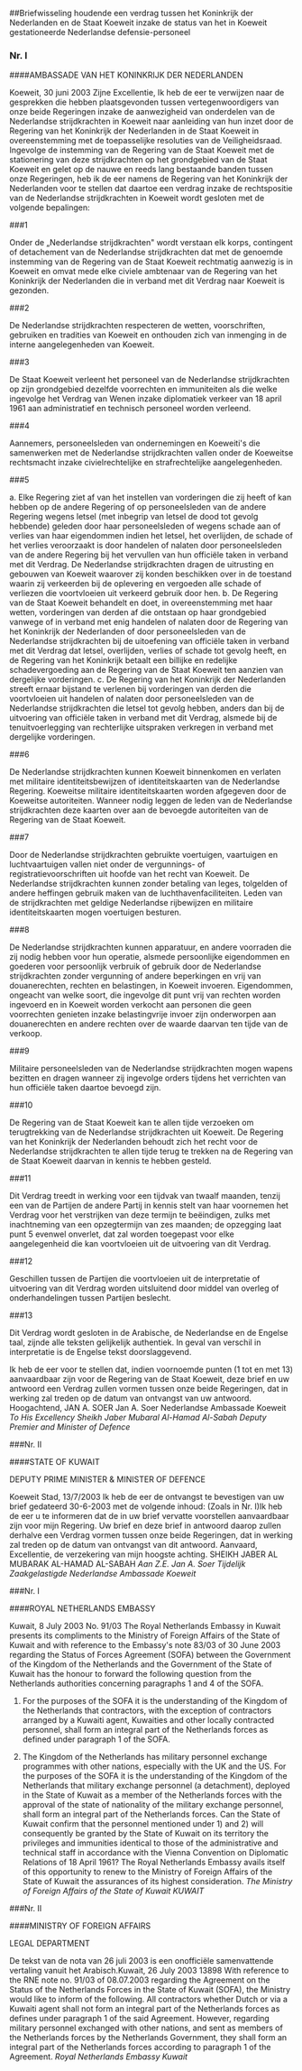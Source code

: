 <meta http-equiv='Content-Type' content='text/html; charset=utf-8' />

##Briefwisseling houdende een verdrag tussen het Koninkrijk der Nederlanden en de Staat Koeweit inzake de status van het in Koeweit gestationeerde Nederlandse defensie-personeel

### Nr. I  

####AMBASSADE VAN HET KONINKRIJK DER NEDERLANDEN

Koeweit, 30 juni 2003  Zijne Excellentie, Ik heb de eer te verwijzen naar de gesprekken die hebben plaatsgevonden tussen vertegenwoordigers van onze beide Regeringen inzake de aanwezigheid van onderdelen van de Nederlandse strijdkrachten in Koeweit naar aanleiding van hun inzet door de Regering van het Koninkrijk der Nederlanden in de Staat Koeweit in overeenstemming met de toepasselijke resoluties van de Veiligheidsraad. Ingevolge de instemming van de Regering van de Staat Koeweit met de stationering van deze strijdkrachten op het grondgebied van de Staat Koeweit en gelet op de nauwe en reeds lang bestaande banden tussen onze Regeringen, heb ik de eer namens de Regering van het Koninkrijk der Nederlanden voor te stellen dat daartoe een verdrag inzake de rechtspositie van de Nederlandse strijdkrachten in Koeweit wordt gesloten met de volgende bepalingen:

###1 

Onder de „Nederlandse strijdkrachten" wordt verstaan elk korps, contingent of detachement van de Nederlandse strijdkrachten dat met de genoemde instemming van de Regering van de Staat Koeweit rechtmatig aanwezig is in Koeweit en omvat mede elke civiele ambtenaar van de Regering van het Koninkrijk der Nederlanden die in verband met dit Verdrag naar Koeweit is gezonden.

###2 

De Nederlandse strijdkrachten respecteren de wetten, voorschriften, gebruiken en tradities van Koeweit en onthouden zich van inmenging in de interne aangelegenheden van Koeweit.

###3 

De Staat Koeweit verleent het personeel van de Nederlandse strijdkrachten op zijn grondgebied dezelfde voorrechten en immuniteiten als die welke ingevolge het Verdrag van Wenen inzake diplomatiek verkeer van 18 april 1961 aan administratief en technisch personeel worden verleend.

###4 

Aannemers, personeelsleden van ondernemingen en Koeweiti's die samenwerken met de Nederlandse strijdkrachten vallen onder de Koeweitse rechtsmacht inzake civielrechtelijke en strafrechtelijke aangelegenheden.

###5 

a.  Elke Regering ziet af van het instellen van vorderingen die zij heeft of kan hebben op de andere Regering of op personeelsleden van de andere Regering wegens letsel (met inbegrip van letsel de dood tot gevolg hebbende) geleden door haar personeelsleden of wegens schade aan of verlies van haar eigendommen indien het letsel, het overlijden, de schade of het verlies veroorzaakt is door handelen of nalaten door personeelsleden van de andere Regering bij het vervullen van hun officiële taken in verband met dit Verdrag. De Nederlandse strijdkrachten dragen de uitrusting en gebouwen van Koeweit waarover zij konden beschikken over in de toestand waarin zij verkeerden bij de oplevering en vergoeden alle schade of verliezen die voortvloeien uit verkeerd gebruik door hen.
b. De Regering van de Staat Koeweit behandelt en doet, in overeenstemming met haar wetten, vorderingen van derden af die ontstaan op haar grondgebied vanwege of in verband met enig handelen of nalaten door de Regering van het Koninkrijk der Nederlanden of door personeelsleden van de Nederlandse strijdkrachten bij de uitoefening van officiële taken in verband met dit Verdrag dat letsel, overlijden, verlies of schade tot gevolg heeft, en de Regering van het Koninkrijk betaalt een billijke en redelijke schadevergoeding aan de Regering van de Staat Koeweit ten aanzien van dergelijke vorderingen.
c. De Regering van het Koninkrijk der Nederlanden streeft ernaar bijstand te verlenen bij vorderingen van derden die voortvloeien uit handelen of nalaten door personeelsleden van de Nederlandse strijdkrachten die letsel tot gevolg hebben, anders dan bij de uitvoering van officiële taken in verband met dit Verdrag, alsmede bij de tenuitvoerlegging van rechterlijke uitspraken verkregen in verband met dergelijke vorderingen.

###6 

De Nederlandse strijdkrachten kunnen Koeweit binnenkomen en verlaten met militaire identiteitsbewijzen of identiteitskaarten van de Nederlandse Regering. Koeweitse militaire identiteitskaarten worden afgegeven door de Koeweitse autoriteiten. Wanneer nodig leggen de leden van de Nederlandse strijdkrachten deze kaarten over aan de bevoegde autoriteiten van de Regering van de Staat Koeweit.

###7 

Door de Nederlandse strijdkrachten gebruikte voertuigen, vaartuigen en luchtvaartuigen vallen niet onder de vergunnings- of registratievoorschriften uit hoofde van het recht van Koeweit. De Nederlandse strijdkrachten kunnen zonder betaling van leges, tolgelden of andere heffingen gebruik maken van de luchthavenfaciliteiten. Leden van de strijdkrachten met geldige Nederlandse rijbewijzen en militaire identiteitskaarten mogen voertuigen besturen.

###8 

De Nederlandse strijdkrachten kunnen apparatuur, en andere voorraden die zij nodig hebben voor hun operatie, alsmede persoonlijke eigendommen en goederen voor persoonlijk verbruik of gebruik door de Nederlandse strijdkrachten zonder vergunning of andere beperkingen en vrij van douanerechten, rechten en belastingen, in Koeweit invoeren. Eigendommen, ongeacht van welke soort, die ingevolge dit punt vrij van rechten worden ingevoerd en in Koeweit worden verkocht aan personen die geen voorrechten genieten inzake belastingvrije invoer zijn onderworpen aan douanerechten en andere rechten over de waarde daarvan ten tijde van de verkoop.

###9 

Militaire personeelsleden van de Nederlandse strijdkrachten mogen wapens bezitten en dragen wanneer zij ingevolge orders tijdens het verrichten van hun officiële taken daartoe bevoegd zijn.

###10 

De Regering van de Staat Koeweit kan te allen tijde verzoeken om terugtrekking van de Nederlandse strijdkrachten uit Koeweit. De Regering van het Koninkrijk der Nederlanden behoudt zich het recht voor de Nederlandse strijdkrachten te allen tijde terug te trekken na de Regering van de Staat Koeweit daarvan in kennis te hebben gesteld.

###11 

Dit Verdrag treedt in werking voor een tijdvak van twaalf maanden, tenzij een van de Partijen de andere Partij in kennis stelt van haar voornemen het Verdrag voor het verstrijken van deze termijn te beëindigen, zulks met inachtneming van een opzegtermijn van zes maanden; de opzegging laat punt 5 evenwel onverlet, dat zal worden toegepast voor elke aangelegenheid die kan voortvloeien uit de uitvoering van dit Verdrag.

###12 

Geschillen tussen de Partijen die voortvloeien uit de interpretatie of uitvoering van dit Verdrag worden uitsluitend door middel van overleg of onderhandelingen tussen Partijen beslecht.

###13 

Dit Verdrag wordt gesloten in de Arabische, de Nederlandse en de Engelse taal, zijnde alle teksten gelijkelijk authentiek. In geval van verschil in interpretatie is de Engelse tekst doorslaggevend.

Ik heb de eer voor te stellen dat, indien voornoemde punten (1 tot en met 13) aanvaardbaar zijn voor de Regering van de Staat Koeweit, deze brief en uw antwoord een Verdrag zullen vormen tussen onze beide Regeringen, dat in werking zal treden op de datum van ontvangst van uw antwoord. Hoogachtend,  JAN A. SOER Jan A. Soer Nederlandse Ambassade Koeweit   *To His Excellency Sheikh Jaber Mubaral Al-Hamad Al-Sabah*   *Deputy Premier and Minister of Defence* 

###Nr. II 

####STATE OF KUWAIT

DEPUTY PRIME MINISTER & MINISTER OF DEFENCE 

Koeweit Stad, 13/7/2003  Ik heb de eer de ontvangst te bevestigen van uw brief gedateerd 30-6-2003 met de volgende inhoud: (Zoals in Nr. I)Ik heb de eer u te informeren dat de in uw brief vervatte voorstellen aanvaardbaar zijn voor mijn Regering. Uw brief en deze brief in antwoord daarop zullen derhalve een Verdrag vormen tussen onze beide Regeringen, dat in werking zal treden op de datum van ontvangst van dit antwoord. Aanvaard, Excellentie, de verzekering van mijn hoogste achting. SHEIKH JABER AL MUBARAK AL-HAMAD AL-SABAH  *Aan Z.E. Jan A. Soer*   *Tijdelijk Zaakgelastigde*   *Nederlandse Ambassade Koeweit* 

###Nr. I 

####ROYAL NETHERLANDS EMBASSY

Kuwait, 8 July 2003  No. 91/03 The Royal Netherlands Embassy in Kuwait presents its compliments to the Ministry of Foreign Affairs of the State of Kuwait and with reference to the Embassy's note 83/03 of 30 June 2003 regarding the Status of Forces Agreement (SOFA) between the Government of the Kingdom of the Netherlands and the Government of the State of Kuwait has the honour to forward the following question from the Netherlands authorities concerning paragraphs 1 and 4 of the SOFA.

1.  For the purposes of the SOFA it is the understanding of the Kingdom of the Netherlands that contractors, with the exception of contractors arranged by a Kuwaiti agent, Kuwaities and other locally contracted personnel, shall form an integral part of the Netherlands forces as defined under paragraph 1 of the SOFA.  

2.  The Kingdom of the Netherlands has military personnel exchange programmes with other nations, especially with the UK and the US. For the purposes of the SOFA it is the understanding of the Kingdom of the Netherlands that military exchange personnel (a detachment), deployed in the State of Kuwait as a member of the Netherlands forces with the approval of the state of nationality of the military exchange personnel, shall form an integral part of the Netherlands forces.  Can the State of Kuwait confirm that the personnel mentioned under 1) and 2) will consequently be granted by the State of Kuwait on its territory the privileges and immunities identical to those of the administrative and technical staff in accordance with the Vienna Convention on Diplomatic Relations of 18 April 1961? The Royal Netherlands Embassy avails itself of this opportunity to renew to the Ministry of Foreign Affairs of the State of Kuwait the assurances of its highest consideration.  *The Ministry of Foreign Affairs*   *of the State of Kuwait*   *KUWAIT*  

###Nr. II 

####MINISTRY OF FOREIGN AFFAIRS

LEGAL DEPARTMENT 

De tekst van de nota van 26 juli 2003 is een onofficiële samenvattende vertaling vanuit het Arabisch.Kuwait, 26 July 2003  13898 With reference to the RNE note no. 91/03 of 08.07.2003 regarding the Agreement on the Status of the Netherlands Forces in the State of Kuwait (SOFA), the Ministry would like to inform of the following. All contractors whether Dutch or via a Kuwaiti agent shall not form an integral part of the Netherlands forces as defines under paragraph 1 of the said Agreement. However, regarding military personnel exchanged with other nations, and sent as members of the Netherlands forces by the Netherlands Government, they shall form an integral part of the Netherlands forces according to paragraph 1 of the Agreement.  *Royal Netherlands Embassy*   *Kuwait*  
